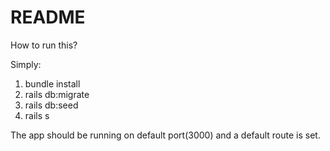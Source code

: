 # README

How to run this?

Simply:

1. bundle install
1. rails db:migrate
1. rails db:seed
1. rails s

The app should be running on default port(3000) and a default route is set.